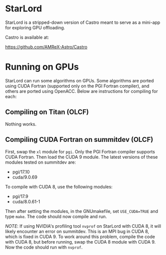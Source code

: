 # StarLord

StarLord is a stripped-down version of Castro meant to serve as a
mini-app for exploring GPU offloading.

Castro is available at:

https://github.com/AMReX-Astro/Castro

# Running on GPUs

StarLord can run some algorithms on GPUs. Some algorithms are ported using CUDA
Fortran (supported only on the PGI Fortran compiler), and others are ported
using OpenACC. Below are instructions for compiling for each:

## Compiling on Titan (OLCF)

Nothing works.

## Compiling CUDA Fortran on summitdev (OLCF)

First, swap the `xl` module for `pgi`. Only the PGI Fortran compiler
supports CUDA Fortran. Then load the CUDA 9 module. The latest
versions of these modules tested on summitdev are:

- pgi/17.10
- cuda/9.0.69

To compile with CUDA 8, use the following modules:

- pgi/17.9
- cuda/8.0.61-1

Then after setting the modules, in the GNUmakefile, set
`USE_CUDA=TRUE` and type `make`. The code should now compile and run.

*NOTE*: If using NVIDIA's profiling tool `nvprof` on StarLord with
CUDA 8, it will likely encounter an error on summitdev. This is an MPI
bug in CUDA 8, which is fixed in CUDA 9. To work around this problem,
compile the code with CUDA 8, but before running, swap the CUDA 8
module with CUDA 9. Now the code should run with `nvprof`.
